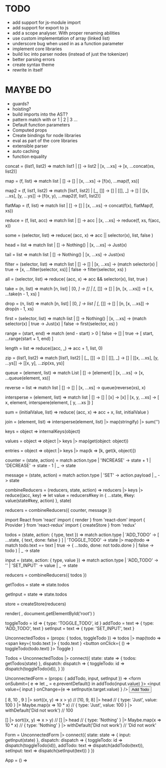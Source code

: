 # TODO
- add support for js-module import
- add support for export to js
- add a scope analyser. With proper renaming abilities
- use custom implementation of array (linked list)
- underscore bug when used in as a function parameter
- implement core libraries
- build loc into parser nodes (instead of just the tokenizer)
- better parsing errors
- create syntax theme
- rewrite in itself

# MAYBE DO
- guards?
- hoisting?
- build imports into the AST?
- pattern match with or 1 | 2 | 3 ...
- Default function parameters
- Computed props
- Create bindings for node libraries
- eval as part of the core libraries
- extensible parser
- auto caching
- function equality

concat = (list1, list2) => match list1
	| [] -> list2
	| [x, ...xs] -> [x, ...concat(xs, list2)]

map = (f, list) => match list
	| [] -> []
	| [x, ...xs] -> [f(x), ...map(f, xs)]

map2 = (f, list1, list2) => match [list1, list2]
	| [_, []] -> []
	| [[], _] -> []
	| [[x, ...xs], [y, ...ys]] -> [f(x, y), ...map2(f, list1, list2)]

flatMap = (f, list) => match list
	| [] -> []
	| [x, ...xs] -> concat(f(x), flatMap(f, xs))

reduce = (f, list, acc) => match list
	| [] -> acc
	| [x, ...xs] -> reduce(f, xs, f(acc, x))

some = (selector, list) => reduce(
	(acc, x) => acc || selector(x),
	list,
	false
)

head = list => match list
	| [] -> Nothing()
	| [x, ...xs] -> Just(x)

tail = list => match list
	| [] -> Nothing()
	| [x, ...xs] -> Just(xs)

filter = (selector, list) => match list
	| [] -> []
	| [x, ...xs] -> (match selector(x)
		| true -> [x, ...filter(selector, xs)]
		| false -> filter(selector, xs)
	)

all = (selector, list) => reduce(
	(acc, x) => acc && selector(x),
	list,
	true
)

take = (n, list) => match [n, list]
	| [0, _]  -> []
	| [_, []] -> []
	| [n, [x, ...xs]] -> [ x, ...take(n - 1, xs) ]

drop = (n, list) => match [n, list]
	| [0, _] -> list
	| [_, []] -> []
	| [n, [x, ...xs]] -> drop(n - 1, xs)

first = (selector, list) => match list
	| [] -> Nothing()
	| [x, ...xs] -> (match selector(x)
		| true -> Just(x)
		| false -> first(selector, xs)
	)

range = (start, end) => match (end - start) > 0
	| false -> []
	| true  -> [ start, ...range(start + 1, end) ]

length = list => reduce((acc, _) => acc + 1, list, 0)

zip = (list1, list2) => match [list1, list2]
	| [_, []] -> []
	| [[], _] -> []
	| [[x, ...xs], [y, ...ys]] -> [[x, y], ...zip(xs, ys)]

queue = (element, list) => match List
	| [] -> [element]
	| [x, ...xs] -> [x, ...queue(element, xs)]

reverse = list => match list
	| [] -> []
	| [x, ...xs] -> queue(reverse(xs), x)

intersperse = (element, list) => match list
	| [] -> []
	| [x] -> [x]
	| [x, y, ...xs] -> [
		x,
		element,
		interspere(element, [ y, ...xs ])
	]

sum = (initialValue, list) => reduce(
	(acc, x) => acc + x,
	list,
	initialValue
)

join = (element, list) => intersperse(element, list)
	|> map(stringify)
	|> sum('')

keys = object => internalKeys(object)

values = object => object
	|> keys
	|> map(get(object: object))

entries = object => object
	|> keys
	|> map(k => [k, get(k, object)])

counter = (state, action) = match action.type
	| 'INCREASE' -> state + 1
	| 'DECREASE' -> state - 1
	| _ -> state

message = (state, action) = match action.type
	| 'SET' -> action.payload
	| _ -> state

combineReducers = (reducers, state, action) =>
	reducers |> keys |> reduce((acc, key) =>
		let value = reducers#key
		in {
			...state,
			#key: value(state#key, action)
		}, state)

reducers = combineReducers({ counter, message })

import React from 'react'
import { render } from 'react-dom'
import { Provider } from 'react-redux'
import { createStore } from 'redux'

todos = (state, action: { type, text }) => match action.type
	| 'ADD_TODO' -> [ ...state, { text, done: false } ]
	| 'TOGGLE_TODO' -> state |> map(todo => match todo.text == text
		| true -> { ...todo, done: not todo.done }
		| false -> todo
	)
	| _ -> state

input = (state, action: { type, value }) => match action.type
	| 'ADD_TODO' -> ''
	| 'SET_INPUT' -> value
	| _ -> state

reducers = combineReducers({ todos })

getTodos = state => state.todos

getInput = state => state.todos

store = createStore(reducers)

render(
	<Provider store>
		<App />
	</Provider>,
	document.getElementById('root')
)

toggleTodo = id => { type: 'TOGGLE_TODO', id }
addTodo = text => { type: 'ADD_TODO', text }
setInput = text => { type: 'SET_INPUT', text }

UnconnectedTodos = (props: { todos, toggleTodo }) =>
	todos |> map(todo =>
		<span key={ todo.text }>
			{ todo.text }
			<button onClick={ () => toggleTodo(todo.text) }>
				Toggle
			</button>
		</span>
	)

Todos = UnconnectedTodos |> connect({
	state: state => {
		todos: getTodos(state)
	},
	dispatch: dispatch => {
		toggleTodo: id => dispatch(toggleTodo(id)),
	}
})

UnconnectedForm = (props: {
	addTodo,
	input,
	setInput
}) =>
	<form onSubmit={ e => let _ = e.preventDefault() in addTodo(input.value) }>
		<input value={ input } onChange={e => setInput(e.target.value) } />
		<button type="submit"> Add Todo </button>
	</form>

[ 8, 10 , 9 ]
	|> sort((x, y) => x > y) // [10, 9, 8]
	|> head // { type: 'Just', value: 100 }
	|> Maybe.map(x => 10 * x) // { type: 'Just', value: 100 }
	|> withDefault('Did not work') // 100

[]
	|> sort((x, y) => x > y) // []
	|> head // { type: 'Nothing' }
	|> Maybe.map(x => 10 * x) // { type: 'Nothing' }
	|> withDefault('Did not work') // 'Did not work'

Form = UnconnectedForm |> connect({
	state: state => {
		input: getInput(state)
	},
	dispatch: dispatch => {
		toggleTodo: id => dispatch(toggleTodo(id)),
		addTodo: text => dispatch(addTodo(text)),
		setInput: text => dispatch(setInput(text))
	}
})

App = () => <ul>
	<Todos />
	<Form />
</ul>
